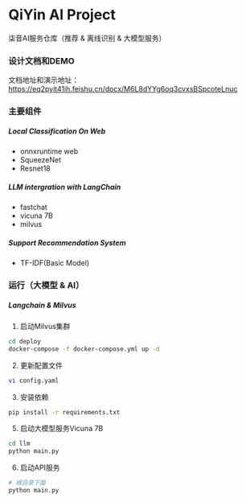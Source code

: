 # QiYin AI Project

柒音AI服务仓库（推荐 & 离线识别 & 大模型服务）

### 设计文档和DEMO

文档地址和演示地址：https://eq2pyit41ih.feishu.cn/docx/M6L8dYYg6oq3cvxsBSpcoteLnuc

### 主要组件

##### Local Classification On Web

- onnxruntime web
- SqueezeNet
- Resnet18

##### LLM intergration with LangChain

- fastchat
- vicuna 7B
- milvus

##### Support Recommendation System

- TF-IDF(Basic Model)

### 运行（大模型 & AI）

##### Langchain & Milvus

1. 启动Milvus集群
```bash
cd deploy
docker-compose -f docker-compose.yml up -d
```

2. 更新配置文件
```bash
vi config.yaml
```

3. 安装依赖
```bash
pip install -r requirements.txt
```

5. 启动大模型服务Vicuna 7B
```bash
cd llm
python main.py
```

6. 启动API服务
```bash
# 根目录下面
python main.py 
```